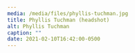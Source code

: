 ```yaml
---
media: /media/files/phyllis-tuchman.jpg
title: Phyllis Tuchman (headshot)
alt: Phyllis Tuchman
caption: ""
date: 2021-02-10T16:42:00-0500
---
```

